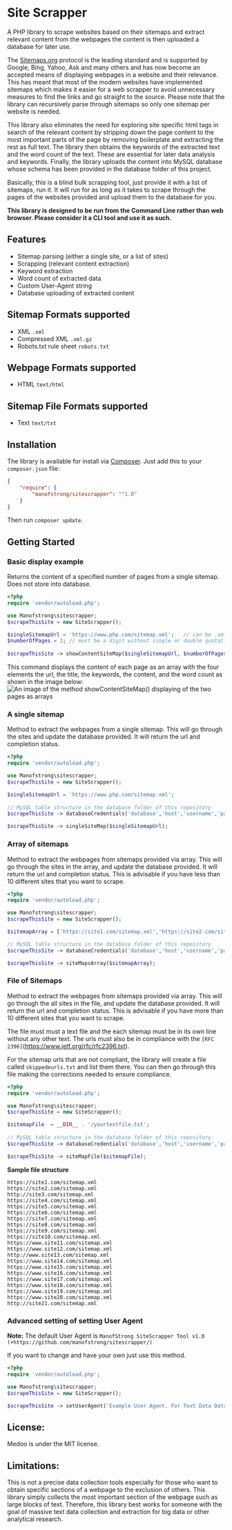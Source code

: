 # Site Scrapper
A PHP library to scrape websites based on their sitemaps and extract relevant content from the webpages the content is then uploaded a database for later use.

The [Sitemaps.org](http://www.sitemaps.org/) protocol is the leading standard and is supported by Google, Bing, Yahoo, Ask and many others and has now become an accepted means of displaying webpages in a website and their relevance. This has meant that most of the modern websites have implemented sitemaps which makes it easier for a web scrapper to avoid unnecessary measures to find the links and go straight to the source. Please note that the library can recursively parse through sitemaps so only one sitemap per website is needed. 

This library also eliminates the need for exploring site specific html tags in search of the relevant content by stripping down the page content to the most important parts of the page by removing boilerplate and extracting the rest as full text. The library then obtains the keywords of the extracted text and the word count of the text. These are essential for later data analysis and keywords. Finally, the library uploads the content into MySQL database whose schema has been provided in the database folder of this project. 

Basically, this is a blind bulk scrapping tool, just provide it with a list of sitemaps, run it. It will run for as long as it takes to scrape through the pages of the websites provided and upload them to the database for you. 

**This library is designed to be run from the Command Line rather than web browser. Please consider it a CLI tool and use it as such.**

## Features
- Sitemap parsing (either a single site, or a list of sites)
- Scrapping (relevant content extraction)
- Keyword extraction
- Word count of extracted data
- Custom User-Agent string
- Database uploading of extracted content

## Sitemap Formats supported
- XML `.xml`
- Compressed XML `.xml.gz`
- Robots.txt rule sheet `robots.txt`

## Webpage Formats supported
- HTML `text/html`

## Sitemap File Formats supported
- Text `text/txt`

## Installation
The library is available for install via [Composer](https://getcomposer.org). Just add this to your `composer.json` file:
```json
{
    "require": {
        "manofstrong/sitescrapper": "^1.0"
    }
}
```
Then run `composer update`.

## Getting Started

### Basic display example
Returns the content of a specified number of pages from a single sitemap. Does not store into database.

```php
<?php
require 'vendor/autoload.php';

use Manofstrong\sitescrapper;
$scrapeThisSite = new SiteScrapper();

$singleSitemapUrl = 'https://www.php.com/sitemap.xml';   // can be .xml or .xml.gz or robots.txt file
$numberOfPages = 2;	// must be a digit without single or double quotation marks: '2' or "2" will fail.
 
$scrapeThisSite -> showContentSiteMap($singleSitemapUrl, $numberOfPages);

```
This command displays the content of each page as an array with the four elements the url, the title, the keywords, the content, and the word count as shown in the image below:
![An image of the method showContentSiteMap() displaying of the two pages as arrays](https://www.nerdyclues.com/githubstuff/basicexample.png)
### A single sitemap
Method to extract the webpages from a single sitemap. This will go through the sites and update the database provided. It will return the url and completion status. 
```php
<?php
require 'vendor/autoload.php';

use Manofstrong\sitescrapper;
$scrapeThisSite = new SiteScrapper();

$singleSitemapUrl = 'https://www.php.com/sitemap.xml';
 
// MySQL table structure in the database folder of this repository
$scrapeThisSite -> databaseCredentials('database','host','username','password'); 

$scrapeThisSite -> singleSiteMap($singleSitemapUrl);
```
### Array of sitemaps
Method to extract the webpages from sitemaps provided via array. This will go through the sites in the array, and update the database provided. It will return the url and completion status. This is advisable if you have less than 10 different sites that you want to scrape.
```php
<?php
require 'vendor/autoload.php';

use Manofstrong\sitescrapper;
$scrapeThisSite = new SiteScrapper();

$sitemapArray = ['https://site1.com/sitemap.xml','https://site2.com/sitemap.xml','https://site3.com/sitemap.xml'];

// MySQL table structure in the database folder of this repository
$scrapeThisSite -> databaseCredentials('database','host','username','password'); 

$scrapeThisSite -> siteMapsArray($sitemapArray);
```
### File of Sitemaps
Method to extract the webpages from sitemaps provided via array. This will go through the all sites in the file, and update the database provided. It will return the url and completion status. This is advisable if you have more than 10 different sites that you want to scrape.

The file must must a text file and the each sitemap must be in its own line without any other text. The urls must also be in compliance with the `[RFC 2396]`(https://www.ietf.org/rfc/rfc2396.txt).

For the sitemap urls that are not compliant, the library will create a file called `skippedeurls.txt` and list them there. You can then go through this file making  the corrections needed to ensure compliance. 
```php
<?php
require 'vendor/autoload.php';

use Manofstrong\sitescrapper;
$scrapeThisSite = new SiteScrapper();

$sitemapFile  = __DIR__ . '/yourtextfile.txt';
 
// MySQL table structure in the database folder of this repository
$scrapeThisSite -> databaseCredentials('database','host','username','password'); 

$scrapeThisSite -> siteMapFile($sitemapFile);
```

**Sample file structure**

    https://site1.com/sitemap.xml
    https://site2.com/sitemap.xml
    http://site3.com/sitemap.xml
    https://site4.com/sitemap.xml
    https://site5.com/sitemap.xml
    https://site6.com/sitemap.xml
    https://site7.com/sitemap.xml
    https://site8.com/sitemap.xml
    https://site9.com/sitemap.xml
    https://site10.com/sitemap.xml
    https://www.site11.com/sitemap.xml
    https://www.site12.com/sitemap.xml
    http://www.site13.com/sitemap.xml
    https://www.site14.com/sitemap.xml
    https://www.site15.com/sitemap.xml
    https://www.site16.com/sitemap.xml
    https://www.site17.com/sitemap.xml
    https://www.site18.com/sitemap.xml
    https://www.site19.com/sitemap.xml
    https://www.site20.com/sitemap.xml
    http://site21.com/sitemap.xml

### Advanced setting of setting User Agent
__Note:__ The default User Agent is `ManofStrong SiteScrapper Tool v1.0 (+https://github.com/manofstrong/sitescrapper/)`

If you want to change and have your own just use this method.
```php
<?php
require 'vendor/autoload.php';

use Manofstrong\sitescrapper;
$scrapeThisSite = new SiteScrapper();

$scrapeThisSite -> setUserAgent('Example User Agent. For Text Data Data Assigment.');

```

## License:
Medoo is under the MIT license.

## Limitations:
This is not a precise data collection tools especially for those who want to obtain specific sections of a webpage to the exclusion of others. This library simply collects the most important section of the webpage such as large blocks of text. Therefore, this library best works for someone with the goal of massive text data collection and extraction for big data or other analytical research.
